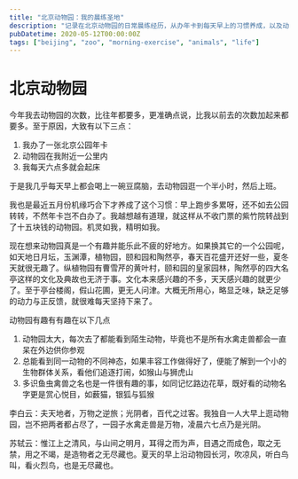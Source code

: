 ```yaml
---
title: "北京动物园：我的晨练圣地"
description: "记录在北京动物园的日常晨练经历，从办年卡到每天早上的习惯养成，以及动物园相比其他公园的独特魅力。"
pubDatetime: 2020-05-12T00:00:00Z
tags: ["beijing", "zoo", "morning-exercise", "animals", "life"]
---
```


# 北京动物园

今年我去动物园的次数，比往年都要多，更准确点说，比我以前去的次数加起来都要多。至于原因，大致有以下三点：

1. 我办了一张北京公园年卡
1. 动物园在我附近一公里内
1. 我每天六点多就会起床

于是我几乎每天早上都会喝上一碗豆腐脑，去动物园逛一个半小时，然后上班。

我也是最近五月份机缘巧合下才养成了这个习惯：早上跑步多累呀，还不如去公园转转，不然年卡岂不白办了。我越想越有道理，就这样从不收门票的紫竹院转战到了十五块钱的动物园。机灵如我，精明如我。

现在想来动物园真是一个有趣并能乐此不疲的好地方。如果换其它的一个公园呢，如天地日月坛，玉渊潭，植物园，颐和园和陶然亭，春天百花盛开还好一些，夏冬天就很无趣了。纵植物园有曹雪芹的黄叶村，颐和园的皇家园林，陶然亭的四大名亭这样的文化及典故也无济于事。文化本来感兴趣的不多，天天感兴趣的就更少了。至于亭台楼阁，假山花圃，更无人问津。大概无所用心，略显乏味，缺乏足够的动力与正反馈，就很难每天坚持下来了。

动物园有趣有有趣在以下几点

1. 动物园太大，每次去了都能看到陌生动物，毕竟也不是所有水禽走兽都会一直呆在外边供你参观
1. 总能看到同一动物的不同神态，如果丰容工作做得好了，便能了解到一个小的生物群体关系，看他们追逐打闹，如猴山与狮虎山
1. 多识鱼虫禽兽之名也是一件很有趣的事，如同记忆路边花草，既好看的动物名字更是赏心悦目，如薮猫，银狐与狐猴

李白云：夫天地者，万物之逆旅；光阴者，百代之过客。我独自一人大早上逛动物园，岂不把两者都占尽了，一园子水禽走兽是万物，凌晨六七点乃是光阴。

苏轼云：惟江上之清风，与山间之明月，耳得之而为声，目遇之而成色，取之无禁，用之不竭，是造物者之无尽藏也。夏天的早上沿动物园长河，吹凉风，听白鸟叫，看火烈鸟，也是无尽藏也。
